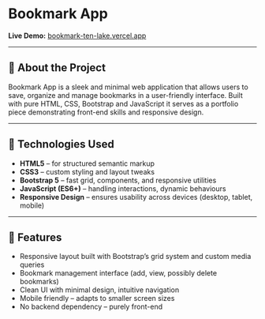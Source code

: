 # Bookmark App  

**Live Demo:** [bookmark-ten-lake.vercel.app](https://bookmark-ten-lake.vercel.app/)  

---

## 📖 About the Project  
Bookmark App is a sleek and minimal web application that allows users to save, organize and manage bookmarks in a user-friendly interface. Built with pure HTML, CSS, Bootstrap and JavaScript it serves as a portfolio piece demonstrating front-end skills and responsive design.

---

## 🧰 Technologies Used  
- **HTML5** – for structured semantic markup  
- **CSS3** – custom styling and layout tweaks  
- **Bootstrap 5** – fast grid, components, and responsive utilities  
- **JavaScript (ES6+)** – handling interactions, dynamic behaviours  
- **Responsive Design** – ensures usability across devices (desktop, tablet, mobile)

---

## 🎨 Features  
- Responsive layout built with Bootstrap’s grid system and custom media queries  
- Bookmark management interface (add, view, possibly delete bookmarks)  
- Clean UI with minimal design, intuitive navigation  
- Mobile friendly – adapts to smaller screen sizes  
- No backend dependency – purely front-end



